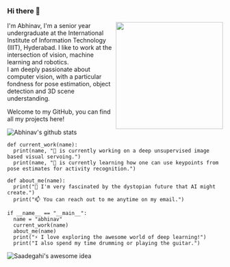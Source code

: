 ### Hi there 👋

<!--
**BonJovi1/bonjovi1** is a ✨ _special_ ✨ repository because its `README.md` (this file) appears on your GitHub profile.
-->

<img width="250" align="right" src="https://raw.githubusercontent.com/batra98/batra98/master/gif/work.gif">

I'm Abhinav, I'm a senior year undergraduate at the International Institute of Information Technology (IIIT), Hyderabad. I like to work at the intersection of  vision, machine learning and robotics. \
I am deeply passionate about computer vision, with a particular fondness for pose estimation, object detection and 3D scene understanding. 

Welcome to my GitHub, you can find all my projects here! 

![Abhinav's github stats](https://github-readme-stats.vercel.app/api?username=bonjovi1&hide=["issues"]&show_icons=true)

```
def current_work(name):
  print(name, "🔭 is currently working on a deep unsupervised image based visual servoing.")
  print(name, "🌱 is currently learning how one can use keypoints from pose estimates for activity recognition.")
  
def about_me(name):
  print("👯 I'm very fascinated by the dystopian future that AI might create.")
  print("📫 You can reach out to me anytime on my email.")

if __name__ == "__main__":
  name = "abhinav"
  current_work(name)
  about_me(name)
  print("⚡ I love exploring the awesome world of deep learning!") 
  print("I also spend my time drumming or playing the guitar.")
```

![Saadegahi's awesome idea](https://github.com/saadeghi/saadeghi/blob/master/dino.gif)



